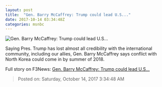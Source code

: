```yaml
---
layout: post
title:  "Gen. Barry McCaffrey: Trump could lead U.S..."
date: 2017-10-14 03:34:48Z
categories: msnbc
---
```


![Gen. Barry McCaffrey: Trump could lead U.S...](http://media1.s-nbcnews.com/j/MSNBC/Components/Video/201710/2017-10-14T03-00-09-433Z--1280x720.video_1067x600.jpg)

Saying Pres. Trump has lost almost all credibility with the international community, including our allies, Gen. Barry McCaffrey says conflict with North Korea could come in by summer of 2018.


Full story on F3News: [Gen. Barry McCaffrey: Trump could lead U.S...](http://www.f3nws.com/n/RNaze)

> Posted on: Saturday, October 14, 2017 3:34:48 AM
